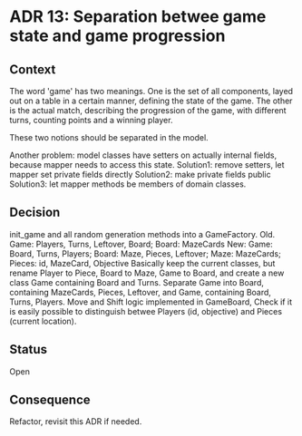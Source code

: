 # ADR 13: Separation betwee game state and game progression

## Context
The word 'game' has two meanings. One is the set of all components, layed out on a table in a certain manner, defining the state of the game.
The other is the actual match, describing the progression of the game, with different turns, counting points and a winning player.

These two notions should be separated in the model.

Another problem: model classes have setters on actually internal fields, because mapper needs to access this state.
Solution1: remove setters, let mapper set private fields directly
Solution2: make private fields public
Solution3: let mapper methods be members of domain classes.

## Decision
init_game and all random generation methods into a GameFactory.
Old. Game: Players, Turns, Leftover, Board; Board: MazeCards
New: Game: Board, Turns, Players; Board: Maze, Pieces, Leftover; Maze: MazeCards; Pieces: id, MazeCard, Objective
Basically keep the current classes, but rename Player to Piece, Board to Maze, Game to Board, and create a new class Game containing Board and Turns.
Separate Game into Board, containing MazeCards, Pieces, Leftover, and Game, containing Board, Turns, Players. Move and Shift logic implemented in GameBoard, Check if it is easily possible to distinguish betwee Players (id, objective) and Pieces (current location).

## Status
Open

## Consequence
Refactor, revisit this ADR if needed.



